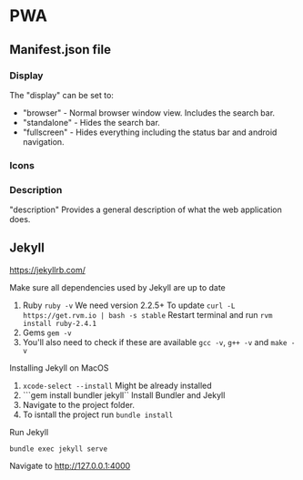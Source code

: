 # PWA

## Manifest.json file

### Display

The "display" can be set to:

- "browser" - Normal browser window view. Includes the search bar.
- "standalone" - Hides the search bar.
- "fullscreen" - Hides everything including the status bar and android navigation.

### Icons

### Description

"description" Provides a general description of what the web application does.

## Jekyll

https://jekyllrb.com/

Make sure all dependencies used by Jekyll are up to date

1. Ruby ```ruby -v``` We need version 2.2.5+
    To update
    ```curl -L https://get.rvm.io | bash -s stable``` 
    Restart terminal and run
    ```rvm install ruby-2.4.1```
2. Gems ```gem -v```
3. You'll also need to check if these are available
    ```gcc -v```, ```g++ -v``` and ```make -v``` 
    
Installing Jekyll on MacOS

1. ```xcode-select --install``` Might be already installed
2. ```gem install bundler jekyll`` Install Bundler and Jekyll 
3. Navigate to the project folder. 
4. To isntall the project run ```bundle install```

Run Jekyll

```bundle exec jekyll serve```

Navigate to http://127.0.0.1:4000